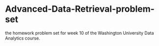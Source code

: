 # Advanced-Data-Retrieval-problem-set
the homework problem set for week 10 of the Washington University Data Analytics course.
